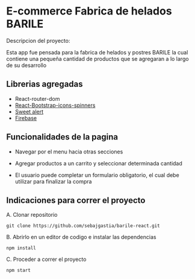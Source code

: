 # E-commerce Fabrica de helados BARILE

Descripcion del proyecto:

Esta app fue pensada para la fabrica de helados y postres BARILE la cual contiene una pequeña cantidad de productos que se agregaran a lo largo de su desarrollo




## Librerias agregadas

- React-router-dom
- [React-Bootstrap-icons-spinners](https://react-bootstrap.github.io/)
- [Sweet alert](https://lipis.github.io/bootstrap-sweetalert/)
- [Firebase](https://firebase.google.com/?hl=es)

## Funcionalidades de la pagina
- Navegar por el menu hacia otras secciones

- Agregar productos a un carrito y seleccionar determinada cantidad

- El usuario puede completar un formulario obligatorio, el cual debe utilizar para finalizar la compra

## Indicaciones para correr el proyecto

A. Clonar repositorio

```
git clone https://github.com/sebajgastia/barile-react.git
```
B. Abrirlo en un editor de codigo e instalar las dependencias

```
npm install
```

C. Proceder a correr el proyecto

```
npm start
```


